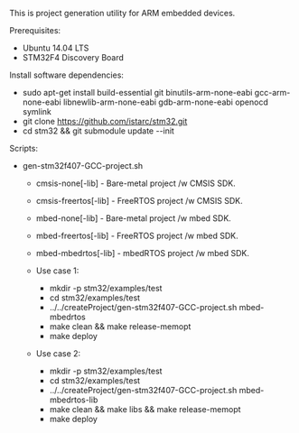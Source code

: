 This is project generation utility for ARM embedded devices. 

Prerequisites:
* Ubuntu 14.04 LTS
* STM32F4 Discovery Board

Install software dependencies:
* sudo apt-get install build-essential git binutils-arm-none-eabi gcc-arm-none-eabi libnewlib-arm-none-eabi gdb-arm-none-eabi openocd symlink
* git clone https://github.com/istarc/stm32.git 
* cd stm32 && git submodule update --init

Scripts:
* gen-stm32f407-GCC-project.sh
	* cmsis-none[-lib] - Bare-metal project /w CMSIS SDK.
	* cmsis-freertos[-lib] - FreeRTOS project /w CMSIS SDK.
	* mbed-none[-lib] - Bare-metal project /w mbed SDK.
	* mbed-freertos[-lib] - FreeRTOS project /w mbed SDK.
	* mbed-mbedrtos[-lib] - mbedRTOS project /w mbed SDK.
	* Use case 1:
		* mkdir -p stm32/examples/test
		* cd stm32/examples/test
		* ../../createProject/gen-stm32f407-GCC-project.sh mbed-mbedrtos
		* make clean && make release-memopt
		* make deploy

	* Use case 2:
		* mkdir -p stm32/examples/test
		* cd stm32/examples/test
		* ../../createProject/gen-stm32f407-GCC-project.sh mbed-mbedrtos-lib
		* make clean && make libs && make release-memopt
		* make deploy


